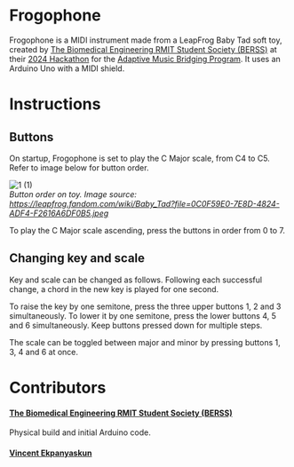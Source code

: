 # Frogophone

Frogophone is a MIDI instrument made from a LeapFrog Baby Tad soft toy, created by [The Biomedical Engineering RMIT Student Society (BERSS)](https://rusu.rmit.edu.au/Clubs/BERSS) at their [2024 Hackathon](https://www.instagram.com/p/C-mOJVxqIss/) for the [Adaptive Music Bridging Program](https://myo.org.au/programs/ensemble-program/adaptive-music-bridging-program/). It uses an Arduino Uno with a MIDI shield.


# Instructions

## Buttons
On startup, Frogophone is set to play the C Major scale, from C4 to C5. Refer to image below for button order.

![1 (1)](https://github.com/user-attachments/assets/b0775f6c-9156-48a7-ad7b-15e903892f39)  
*Button order on toy. Image source: https://leapfrog.fandom.com/wiki/Baby_Tad?file=0C0F59E0-7E8D-4824-ADF4-F2616A6DF0B5.jpeg*

To play the C Major scale ascending, press the buttons in order from 0 to 7.

## Changing key and scale

Key and scale can be changed as follows. Following each successful change, a chord in the new key is played for one second.

To raise the key by one semitone, press the three upper buttons 1, 2 and 3 simultaneously. To lower it by one semitone, press the lower buttons 4, 5 and 6 simultaneously. Keep buttons pressed down for multiple steps.

The scale can be toggled between major and minor by pressing buttons 1, 3, 4 and 6 at once.


# Contributors

#### [The Biomedical Engineering RMIT Student Society (BERSS)](https://rusu.rmit.edu.au/Clubs/BERSS)
Physical build and initial Arduino code.

#### [Vincent Ekpanyaskun](https://github.com/vekp)
